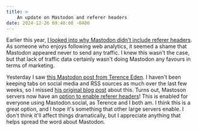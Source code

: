 ```yaml
---
title: >
    An update on Mastodon and referer headers
date: 2024-12-26 09:48:08 -0400
---
```


Earlier this year, [I looked into why Mastodon didn't include referer headers](https://anderegg.ca/2024/05/19/whats-up-with-mastodon-and-referer-headers). As someone who enjoys following web analytics, it seemed a shame that Mastodon appeared never to send any traffic. I knew this wasn't the case, but that lack of traffic data certainly wasn't doing Mastodon any favours in terms of marketing.

Yesterday I saw [this Mastodon post from Terence Eden](https://mastodon.social/@Edent/113714460267735559). I haven't been keeping tabs on social media and RSS sources as much over the last few weeks, so I missed [his original blog post](https://shkspr.mobi/blog/2024/12/mastodon-now-sends-referer-headers-hurrah/) about this. Turns out, Mastoson servers now have an [option to enable referer headers](https://github.com/mastodon/mastodon/commit/425311e1d95c8a64ddac6c724fca247b8b893a82)! This is enabled for everyone using Mastodon.social, as Terence and I both am. I think this is a great option, and I hope it's something that other large servers enable. I don't think it'll affect things dramatically, but I appreciate anything that helps spread the word about Mastodon.




